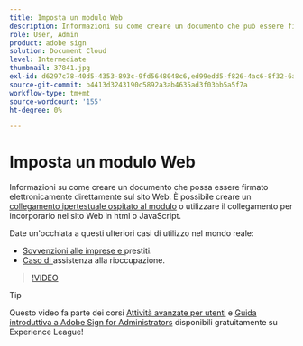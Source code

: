 ```yaml
---
title: Imposta un modulo Web
description: Informazioni su come creare un documento che può essere firmato elettronicamente direttamente sul sito Web
role: User, Admin
product: adobe sign
solution: Document Cloud
level: Intermediate
thumbnail: 37841.jpg
exl-id: d6297c78-40d5-4353-893c-9fd5648048c6,ed99edd5-f826-4ac6-8f32-6a4e6e48ddc6
source-git-commit: b4413d3243190c5892a3ab4635ad3f03bb5a5f7a
workflow-type: tm+mt
source-wordcount: '155'
ht-degree: 0%

---
```


# Imposta un modulo Web

Informazioni su come creare un documento che possa essere firmato elettronicamente direttamente sul sito Web. È possibile creare un [collegamento ipertestuale ospitato al modulo](https://salesforceintegration.na2.echosign.com/public/esignWidget?wid=CBFCIBAA3AAABLblqZhAa5MmTHYoyIwWia3GbWuwgXo0CqUPbm9Fndza1A51v56MP1PP5GL6UzOKpAYQ9RTI*) o utilizzare il collegamento per incorporarlo nel sito Web in html o JavaScript.

Date un&#39;occhiata a questi ulteriori casi di utilizzo nel mondo reale:

* [Sovvenzioni alle imprese e ](https://experienceleague.adobe.com/docs/document-cloud-learn/sign-learning-hub/expand/recipes/gov/usecasegovgrants.html?lang=en) prestiti.
* [Caso di ](https://experienceleague.adobe.com/docs/document-cloud-learn/sign-learning-hub/expand/recipes/gov/usecasegovreemployment.html?lang=en) assistenza alla rioccupazione.

>[!VIDEO](https://video.tv.adobe.com/v/37841?hidetitle=true)

>[!TIP]
>
>Questo video fa parte dei corsi [Attività avanzate per utenti](https://experienceleague.adobe.com/?recommended=Sign-U-1-2020.3) e [Guida introduttiva a Adobe Sign for Administrators](https://experienceleague.adobe.com/?recommended=Sign-A-1-2020.2) disponibili gratuitamente su Experience League!
